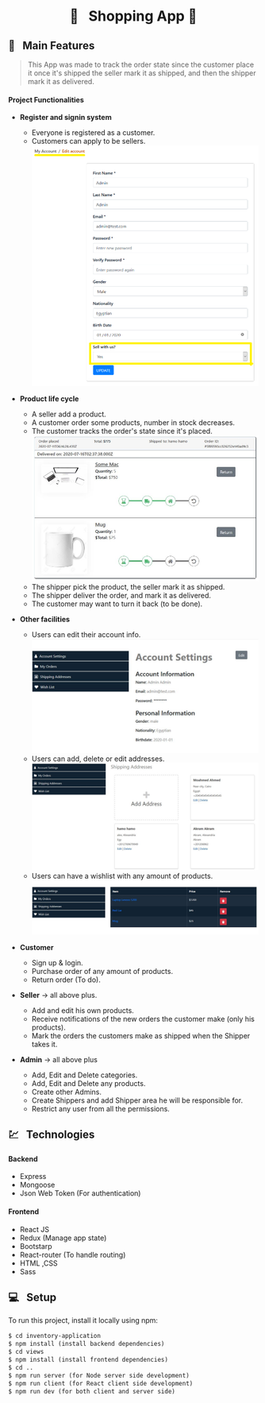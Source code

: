 <h1 align="center">  🛒 &nbsp; Shopping App 🛒 </h1>

## 🚩 &nbsp; Main Features

> This App was made to track the order state since the customer place it
> once it's shipped the seller mark it as shipped, and then the shipper mark it as delivered.

#### Project Functionalities

- **Register and signin system**

  - Everyone is registered as a customer.
  - Customers can apply to be sellers.
    <img src="Snapshots\apply seller.png"/>

- **Product life cycle**

  - A seller add a product.
  - A customer order some products, number in stock decreases.
  - The customer tracks the order's state since it's placed.
    <img src="Snapshots\order status.jpeg"/>
  - The shipper pick the product, the seller mark it as shipped.
  - The shipper deliver the order, and mark it as delivered.
  - The customer may want to turn it back (to be done).

- **Other facilities**

  - Users can edit their account info.
    <img src="Snapshots\account info.jpeg"/>
  - Users can add, delete or edit addresses.
    <img src="Snapshots\add delete address.jpeg"/>
  - Users can have a wishlist with any amount of products.
    <img src="Snapshots\wish list.jpeg"/>

- **Customer**

  - Sign up & login.
  - Purchase order of any amount of products.
  - Return order (To do).

- **Seller** -> all above plus.

  - Add and edit his own products.
  - Receive notifications of the new orders the customer make (only his products).
  - Mark the orders the customers make as shipped when the Shipper takes it.

- **Admin** -> all above plus
  - Add, Edit and Delete categories.
  - Add, Edit and Delete any products.
  - Create other Admins.
  - Create Shippers and add Shipper area he will be responsible for.
  - Restrict any user from all the permissions.

## 💹 &nbsp; Technologies

#### Backend

- Express
- Mongoose
- Json Web Token (For authentication)

#### Frontend

- React JS
- Redux (Manage app state)
- Bootstarp
- React-router (To handle routing)
- HTML ,CSS
- Sass

## 💻 &nbsp; Setup

To run this project, install it locally using npm:

```
$ cd inventory-application
$ npm install (install backend dependencies)
$ cd views
$ npm install (install frontend dependencies)
$ cd ..
$ npm run server (for Node server side development)
$ npm run client (for React client side development)
$ npm run dev (for both client and server side)
```
